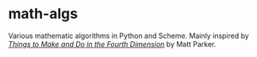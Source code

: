 # math-algs
Various mathematic algorithms in Python and Scheme. Mainly inspired by [*Things to Make and Do in the Fourth Dimension*](http://makeanddo4d.com/) by Matt Parker. 

